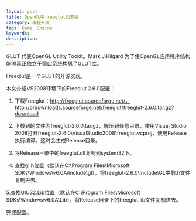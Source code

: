 ```yaml
---
layout: post
title: OpenGL中freeglut的安装
category: 编程开发
tags: Game　Engine
keywords: 
description: 
---
```


 

GLUT 代表OpenGL Utility Tookit。Mark J.Kilgard 为了使OpenGL应用程序结构能够真正独立于窗口系统构思了GLUT库。

 

Freeglut是一个GLUT的开源实现。

 

本文介绍VS2008环境下的Freeglut 2.6.0配置：

 

1. 下载Freeglut：http://freeglut.sourceforge.net/，http://prdownloads.sourceforge.net/freeglut/freeglut-2.6.0.tar.gz?download

 

2. 下载到的文件为freeglut-2.6.0.tar.gz，解压到任意目录，使用Visual Studio 2008打开freeglut-2.6.0\\VisualStudio2008\\freeglut.vcproj，使用Release执行编译。这时会生成Release目录。

 

3. 将Release目录中的freeglut.dll复制到system32下。

 

4. 查找gl.h位置（默认在C:\\Program Files\\Microsoft SDKs\\Windows\\v6.0A\\Include\\gl），将freeglut-2.6.0\\include\\GL中的.h文件复制进去。

 

5.查找GlU32.Lib位置（默认在C:\\Program Files\\Microsoft SDKs\\Windows\\v6.0A\\Lib），将Release目录下的freeglut.lib文件复制进去。

 

完成配置。






